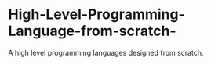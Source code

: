 # High-Level-Programming-Language-from-scratch-
A high level programming languages designed from scratch.

